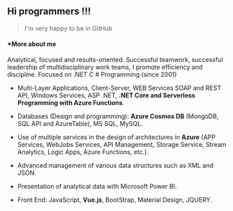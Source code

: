 ## Hi programmers !!!

>I'm very happy to be in GitHub


#### *More  about me

Analytical, focused and results-oriented. Successful teamwork, successful leadership of multidisciplinary work teams, I promote efficiency and discipline.
Focused on .NET C # Programming (since 2001)

- Multi-Layer Applications, Client-Server, WEB Services SOAP and REST API, Windows Services, ASP .NET, **.NET Core and Serverless Programming with Azure Functions**.

- Databases (Design and programming): **Azure Cosmos DB** (MongoDB, SQL API and AzureTable), MS SQL, MySQL.

- Use of multiple services in the design of architectures in **Azure** (APP Services, WebJobs Services, API Management, Storage Service, Stream Analytics, Logic Apps, Azure Functions, etc.).

- Advanced management of various data structures such as XML and JSON.

- Presentation of analytical data with Microsoft Power BI.

- Front End: JavaScript, **Vue.js**, BootStrap, Material Design, JQUERY. 



